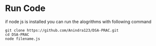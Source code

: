 # Run Code
if node js is installed you can run the alogrithms with following command
```
git clone https://github.com/Anindra123/DSA-PRAC.git
cd DSA-PRAC
node filename.js
```
